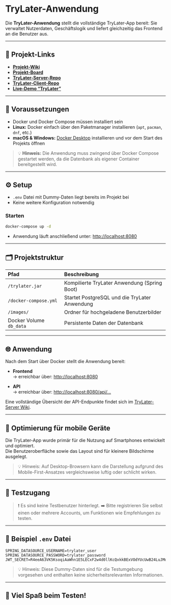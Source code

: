 # TryLater-Anwendung
Die **TryLater-Anwendung** stellt die vollständige TryLater-App bereit:
Sie verwaltet Nutzerdaten, Geschäftslogik und liefert gleichzeitig das Frontend an die Benutzer aus.

---

## 🔗 Projekt-Links
- **[Projekt-Wiki](https://github.com/SpaghettiCodeGang/TryLater-Server/wiki)**
- **[Projekt-Board](https://github.com/orgs/SpaghettiCodeGang/projects/1)**
- **[TryLater-Server-Repo](https://github.com/SpaghettiCodeGang/TryLater-Server)**
- **[TryLater-Client-Repo](https://github.com/SpaghettiCodeGang/TryLater-Client)**
- **[Live-Demo “TryLater”](https://www.trylater.de)**

---

## 🧰 Voraussetzungen

- Docker und Docker Compose müssen installiert sein
- **Linux:** Docker einfach über den Paketmanager installieren (`apt`, `pacman`, `dnf`, etc.)
- **macOS & Windows:** [Docker Desktop](https://www.docker.com/products/docker-desktop/) installieren und vor dem Start des Projekts öffnen

> 💡 **Hinweis:** Die Anwendung muss zwingend über Docker Compose gestartet werden, da die Datenbank als eigener Container bereitgestellt wird.

---

## ⚙️ Setup

- `.env` Datei mit Dummy-Daten liegt bereits im Projekt bei
- Keine weitere Konfiguration notwendig

### Starten

```bash
docker-compose up -d
```

- Anwendung läuft anschließend unter: [http://localhost:8080](http://localhost:8080)

---

## 🗂️ Projektstruktur

| Pfad                    | Beschreibung                                  |
|:------------------------|:----------------------------------------------|
| `/trylater.jar`         | Kompilierte TryLater Anwendung (Spring Boot)  |
| `/docker-compose.yml`   | Startet PostgreSQL und die TryLater Anwendung |
| `/images/`              | Ordner für hochgeladene Benutzerbilder        |
| Docker Volume `db_data` | Persistente Daten der Datenbank               |

---

## 🌐 Anwendung

Nach dem Start über Docker stellt die Anwendung bereit:

- **Frontend**  
  → erreichbar über: [http://localhost:8080](http://localhost:8080)

- **API**  
  → erreichbar über: [http://localhost:8080/api/...](http://localhost:8080/api/...)

Eine vollständige Übersicht der API-Endpunkte findet sich im [TryLater-Server Wiki](https://github.com/SpaghettiCodeGang/TryLater-Server/wiki/API‐Schnittstellenübersicht).

---

## 📱 Optimierung für mobile Geräte

Die TryLater-App wurde primär für die Nutzung auf Smartphones entwickelt und optimiert.  
Die Benutzeroberfläche sowie das Layout sind für kleinere Bildschirme ausgelegt.

> 💡 Hinweis: Auf Desktop-Browsern kann die Darstellung aufgrund des Mobile-First-Ansatzes vergleichsweise luftig oder schlicht wirken.

---

## 🧪 Testzugang

> ❗️ Es sind keine Testbenutzer hinterlegt.
> ➡️ Bitte registrieren Sie selbst einen oder mehrere Accounts, um Funktionen wie Empfehlungen zu testen.

---

## 📄 Beispiel `.env` Datei

```dotenv
SPRING_DATASOURCE_USERNAME=trylater_user
SPRING_DATASOURCE_PASSWORD=trylater_password
JWT_SECRET=R4eeA63VK5KsoqiAaWhn1E5LECxF2w4d0llKcQxkkBExVOdYUcUwB24LuJMouBrsU93vDcTiifC8pVGib23kpXVQAVwlUPiYWhbE
```

> 💡 Hinweis: Diese Dummy-Daten sind für die Testumgebung vorgesehen und enthalten keine sicherheitsrelevanten Informationen.

---

## 🧃 Viel Spaß beim Testen!

